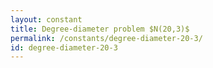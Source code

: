 ```yaml
---
layout: constant
title: Degree-diameter problem $N(20,3)$
permalink: /constants/degree-diameter-20-3/
id: degree-diameter-20-3
---
```

